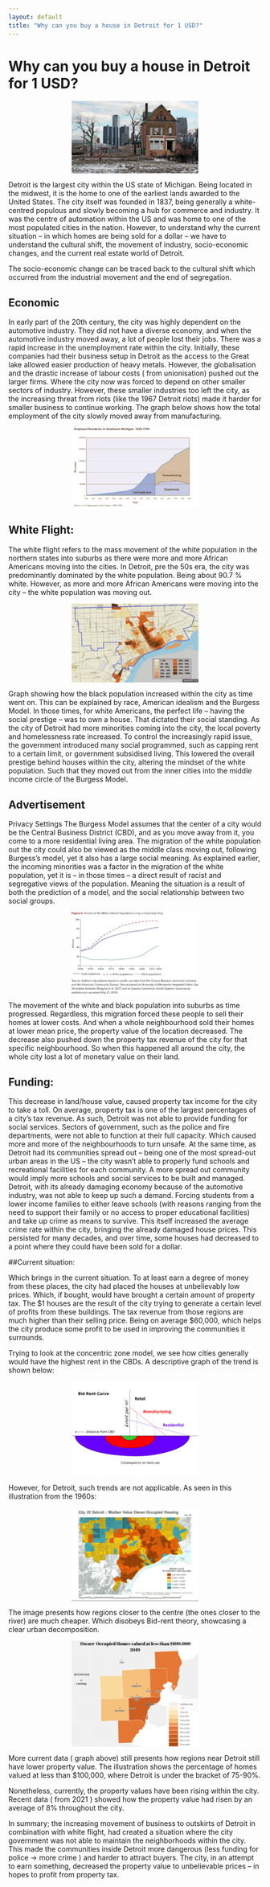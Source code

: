 ```yaml
---
layout: default
title: "Why can you buy a house in Detroit for 1 USD?"
---
```


# Why can you buy a house in Detroit for 1 USD?

<img src="conversations/convo_1/image_1.jpg" align="center" style="display: block;margin-left: auto;margin-right: auto; width: 50%;">

Detroit is the largest city within the US state of Michigan. Being located in the midwest, it is the home to one of the earliest lands awarded to the United States. The city itself was founded in 1837, being generally a white-centred populous and slowly becoming a hub for commerce and industry. It was the centre of automation within the US and was home to one of the most populated cities in the nation. However, to understand why the current situation – in which homes are being sold for a dollar – we have to understand the cultural shift, the movement of industry, socio-economic changes, and the current real estate world of Detroit.

The socio-economic change can be traced back to the cultural shift which occurred from the industrial movement and the end of segregation.

## Economic

In early part of the 20th century, the city was highly dependent on the automotive industry. They did not have a diverse economy, and when the automotive industry moved away, a lot of people lost their jobs. There was a rapid increase in the unemployment rate within the city. Initially, these companies had their business setup in Detroit as the access to the Great lake allowed easier production of heavy metals. However, the globalisation and the drastic increase of labour costs ( from unionisation) pushed out the larger firms. Where the city now was forced to depend on other smaller sectors of industry. However, these smaller industries too left the city, as the increasing threat from riots (like the 1967 Detroit riots) made it harder for smaller business to continue working. The graph below shows how the total employment of the city slowly moved away from manufacturing.

<img src="conversations/convo_1/image_2.png" align="center" style="display: block;margin-left: auto;margin-right: auto; width: 50%;">

## White Flight:


The white flight refers to the mass movement of the white population in the northern states into suburbs as there were more and more African Americans moving into the cities. In Detroit, pre the 50s era, the city was predominantly dominated by the white population. Being about 90.7 % white. However, as more and more African Americans were moving into the city – the white population was moving out.

<img src="conversations/convo_1/image_3.gif" align="center" style="display: block;margin-left: auto;margin-right: auto; width: 50%;">

Graph showing how the black population increased within the city as time went on.
This can be explained by race, American idealism and the Burgess Model. In those times, for white Americans, the perfect life – having the social prestige –  was to own a house. That dictated their social standing. As the city of Detroit had more minorities coming into the city, the local poverty and homelessness rate increased. To control the increasingly rapid issue, the government introduced many social programmed, such as capping rent to a certain limit, or government subsidised living. This lowered the overall prestige behind houses within the city, altering the mindset of the white population. Such that they moved out from the inner cities into the middle income circle of the Burgess Model. 

## Advertisement

Privacy Settings
The Burgess Model assumes that the center of a city would be the Central Business District (CBD), and as you move away from it, you come to a more residential living area. The migration of the white population out the city could also be viewed as the middle class moving out, following Burgess’s model, yet it also has a large social meaning. As explained earlier, the incoming minorities was a factor in the migration of the white population, yet it is – in those times – a direct result of racist and segregative views of the population. Meaning the situation is a result of both the prediction of a model, and the social relationship between two social groups.

<img src="conversations/convo_1/image_4.jpg" align="center" style="display: block;margin-left: auto;margin-right: auto; width: 50%;">

The movement of the white and black population into suburbs as time progressed.
Regardless, this migration forced these people to sell their homes at lower costs. And when a whole neighbourhood sold their homes at lower mean price, the property value of the location decreased. The decrease also pushed down the property tax revenue of the city for that specific neighbourhood. So when this happened all around the city, the whole city lost a lot of monetary value on their land.

## Funding:

This decrease in land/house value, caused property tax income for the city to take a toll. On average, property tax is one of the largest percentages of a city’s tax revenue. As such, Detroit was not able to provide funding for social services. Sectors of government, such as the police and fire departments, were not able to function at their full capacity. Which caused more and more of the neighbourhoods to turn unsafe. At the same time, as Detroit had its communities spread out – being one of the most spread-out urban areas in the US – the city wasn’t able to properly fund schools and recreational facilities for each community. A more spread out community would imply more schools and social services to be built and managed. Detroit, with its already damaging economy because of the automotive industry, was not able to keep up such a demand. Forcing students from a lower income families to either leave schools (with reasons ranging from the need to support their family or no access to proper educational facilities) and take up crime as means to survive. This itself increased the average crime rate within the city, bringing the already damaged house prices. This persisted for many decades, and over time, some houses had decreased to a point where they could have been sold for a dollar.

##Current situation:

Which brings in the current situation. To at least earn a degree of money from these places, the city had placed the houses at unbelievably low prices. Which, if bought, would have brought a certain amount of property tax. The $1 houses are the result of the city trying to generate a certain level of profits from these buildings. The tax revenue from those regions are much higher than their selling price. Being on average $60,000, which helps the city produce some profit to be used in improving the communities it surrounds.

Trying to look at the concentric zone model, we see how cities generally would have the highest rent in the CBDs. A descriptive graph of the trend is shown below:

<img src="conversations/convo_1/image_5.png" align="center" style="display: block;margin-left: auto;margin-right: auto; width: 50%;">

However, for Detroit, such trends are not applicable. As seen in this illustration from the 1960s:

<img src="conversations/convo_1/image_6.png" align="center" style="display: block;margin-left: auto;margin-right: auto; width: 50%;">

The image presents how regions closer to the centre (the ones closer to the river) are much cheaper. Which disobeys Bid-rent theory, showcasing a clear urban decomposition.

<img src="conversations/convo_1/image_7.png" align="center" style="display: block;margin-left: auto;margin-right: auto; width: 50%;">

More current data ( graph above) still presents how regions near Detroit still have lower property value.  The illustration shows the percentage of homes valued at less than $100,000, where Detroit is under the bracket of 75-90%.

Nonetheless, currently, the property values have been rising within the city. Recent data ( from 2021 ) showed how the property value had risen by an average of 8% throughout the city.

In summary; the increasing movement of business to outskirts of Detroit in combination with white flight, had created a situation where the city government was not able to maintain the neighborhoods within the city. This made the communities inside Detroit more dangerous (less funding for police -> more crime ) and harder to attract buyers. The city, in an attempt to earn something, decreased the property value to unbelievable prices – in hopes to profit from property tax.



